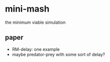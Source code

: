 # mini-mash
the minimum viable simulation

## paper

* RM-delay: one example
* maybe predator-prey with some sort of delay?

